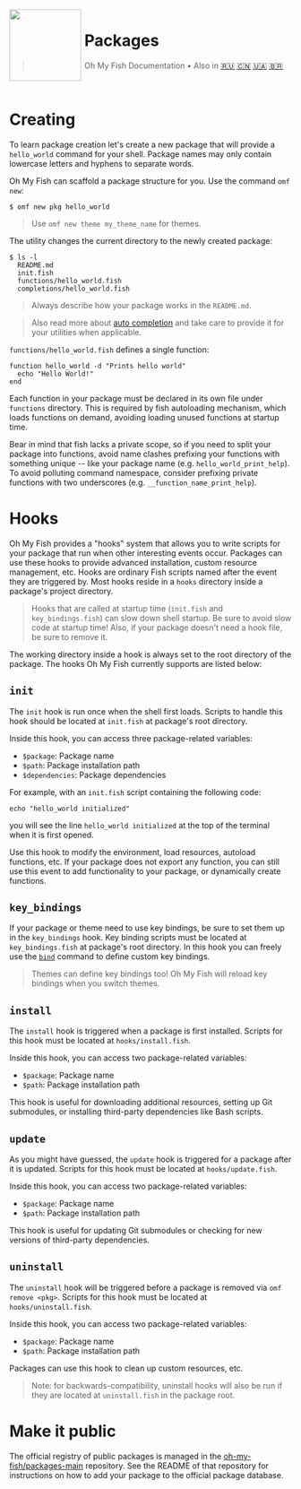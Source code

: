 <img src="https://cdn.rawgit.com/oh-my-fish/oh-my-fish/e4f1c2e0219a17e2c748b824004c8d0b38055c16/docs/logo.svg" align="left" width="128px" height="128px"/>
<img align="left" width="0" height="128px"/>

# Packages

> Oh My Fish Documentation&nbsp;&bull;&nbsp;Also in
> <a href="../ru-RU/Packages.md">🇷🇺</a>
> <a href="../zh-CN/Packages.md">🇨🇳</a>
> <a href="../uk-UA/Packages.md">🇺🇦</a>
> <a href="../pt-BR/Packages.md">🇧🇷</a>
<br>

# Creating

To learn package creation let's create a new package that will provide a `hello_world` command for your shell. Package names may only contain lowercase letters and hyphens to separate words.

Oh My Fish can scaffold a package structure for you. Use the command `omf new`:

```fish
$ omf new pkg hello_world
```

> Use `omf new theme my_theme_name` for themes.

The utility changes the current directory to the newly created package:

```
$ ls -l
  README.md
  init.fish
  functions/hello_world.fish
  completions/hello_world.fish
```

>Always describe how your package works in the `README.md`.


>Also read more about [auto completion](https://fish.sh/docs/current/commands.html#complete) and take care to provide it for your utilities when applicable.

`functions/hello_world.fish` defines a single function:

```fish
function hello_world -d "Prints hello world"
  echo "Hello World!"
end
```

Each function in your package must be declared in its own file under `functions` directory. This is required by fish autoloading mechanism, which loads functions on demand, avoiding loading unused functions at startup time.

Bear in mind that fish lacks a private scope, so if you need to split your package into functions,  avoid name clashes prefixing your functions with something unique -- like your package name (e.g. `hello_world_print_help`). To avoid polluting command namespace, consider prefixing private functions with two underscores (e.g. `__function_name_print_help`).

# Hooks

Oh My Fish provides a "hooks" system that allows you to write scripts for your package that run when other interesting events occur. Packages can use these hooks to provide advanced installation, custom resource management, etc. Hooks are ordinary Fish scripts named after the event they are triggered by. Most hooks reside in a `hooks` directory inside a package's project directory.

>Hooks that are called at startup time (`init.fish` and `key_bindings.fish`) can slow down shell startup. Be sure to avoid slow code at startup time! Also, if your package doesn't need a hook file, be sure to remove it.

The working directory inside a hook is always set to the root directory of the package. The hooks Oh My Fish currently supports are listed below:

## `init`

The `init` hook is run once when the shell first loads. Scripts to handle this hook should be located at `init.fish` at package's root directory.

Inside this hook, you can access three package-related variables:

* `$package`: Package name
* `$path`: Package installation path
* `$dependencies`: Package dependencies

For example, with an `init.fish` script containing the following code:

```fish
echo "hello_world initialized"
```

you will see the line `hello_world initialized` at the top of the terminal when it is first opened.

Use this hook to modify the environment, load resources, autoload functions, etc. If your package does not export any function, you can still use this event to add functionality to your package, or dynamically create functions.

## `key_bindings`

If your package or theme need to use key bindings, be sure to set them up in the `key_bindings` hook. Key binding scripts must be located at `key_bindings.fish` at package's root directory. In this hook you can freely use the [`bind`][fish-bind] command to define custom key bindings.

>Themes can define key bindings too! Oh My Fish will reload key bindings when you switch themes.

## `install`

The `install` hook is triggered when a package is first installed. Scripts for this hook must be located at `hooks/install.fish`.

Inside this hook, you can access two package-related variables:

* `$package`: Package name
* `$path`: Package installation path

This hook is useful for downloading additional resources, setting up Git submodules, or installing third-party dependencies like Bash scripts.

## `update`

As you might have guessed, the `update` hook is triggered for a package after it is updated. Scripts for this hook must be located at `hooks/update.fish`.

Inside this hook, you can access two package-related variables:

* `$package`: Package name
* `$path`: Package installation path

This hook is useful for updating Git submodules or checking for new versions of third-party dependencies.

## `uninstall`

The `uninstall` hook will be triggered before a package is removed via `omf remove <pkg>`. Scripts for this hook must be located at `hooks/uninstall.fish`.

Inside this hook, you can access two package-related variables:

* `$package`: Package name
* `$path`: Package installation path

Packages can use this hook to clean up custom resources, etc.

> Note: for backwards-compatibility, uninstall hooks will also be run if they are located at `uninstall.fish` in the package root.

# Make it public

The official registry of public packages is managed in the [oh-my-fish/packages-main](https://github.com/oh-my-fish/packages-main) repository. See the README of that repository for instructions on how to add your package to the official package database.


[fish-bind]: https://fish.sh/docs/current/commands.html#bind
[omf-pulls-link]: https://github.com/oh-my-fish/oh-my-fish/pulls

